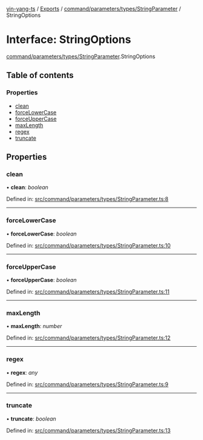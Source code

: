 [yin-yang-ts](../README.md) / [Exports](../modules.md) / [command/parameters/types/StringParameter](../modules/command_parameters_types_stringparameter.md) / StringOptions

# Interface: StringOptions

[command/parameters/types/StringParameter](../modules/command_parameters_types_stringparameter.md).StringOptions

## Table of contents

### Properties

- [clean](command_parameters_types_stringparameter.stringoptions.md#clean)
- [forceLowerCase](command_parameters_types_stringparameter.stringoptions.md#forcelowercase)
- [forceUpperCase](command_parameters_types_stringparameter.stringoptions.md#forceuppercase)
- [maxLength](command_parameters_types_stringparameter.stringoptions.md#maxlength)
- [regex](command_parameters_types_stringparameter.stringoptions.md#regex)
- [truncate](command_parameters_types_stringparameter.stringoptions.md#truncate)

## Properties

### clean

• **clean**: *boolean*

Defined in: [src/command/parameters/types/StringParameter.ts:8](https://github.com/DetroitWhiskey136/ying-yang-ts/blob/9e5d8a8/src/command/parameters/types/StringParameter.ts#L8)

___

### forceLowerCase

• **forceLowerCase**: *boolean*

Defined in: [src/command/parameters/types/StringParameter.ts:10](https://github.com/DetroitWhiskey136/ying-yang-ts/blob/9e5d8a8/src/command/parameters/types/StringParameter.ts#L10)

___

### forceUpperCase

• **forceUpperCase**: *boolean*

Defined in: [src/command/parameters/types/StringParameter.ts:11](https://github.com/DetroitWhiskey136/ying-yang-ts/blob/9e5d8a8/src/command/parameters/types/StringParameter.ts#L11)

___

### maxLength

• **maxLength**: *number*

Defined in: [src/command/parameters/types/StringParameter.ts:12](https://github.com/DetroitWhiskey136/ying-yang-ts/blob/9e5d8a8/src/command/parameters/types/StringParameter.ts#L12)

___

### regex

• **regex**: *any*

Defined in: [src/command/parameters/types/StringParameter.ts:9](https://github.com/DetroitWhiskey136/ying-yang-ts/blob/9e5d8a8/src/command/parameters/types/StringParameter.ts#L9)

___

### truncate

• **truncate**: *boolean*

Defined in: [src/command/parameters/types/StringParameter.ts:13](https://github.com/DetroitWhiskey136/ying-yang-ts/blob/9e5d8a8/src/command/parameters/types/StringParameter.ts#L13)
